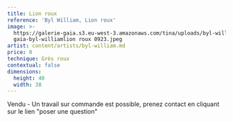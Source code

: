 ```yaml
---
title: Lion roux
reference: 'Byl William, Lion roux'
image: >-
  https://galerie-gaia.s3.eu-west-3.amazonaws.com/tina/uploads/byl-william/galerie
  gaia-byl-williamlion roux 0923.jpeg
artist: content/artists/byl-william.md
price: 0
technique: Grès roux
contextual: false
dimensions:
  height: 40
  width: 38
---
```


Vendu - Un travail sur commande est possible,  prenez contact en cliquant sur le lien "poser une question" 
